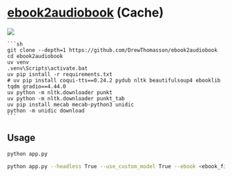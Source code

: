 # [ebook2audiobook](https://github.com/DrewThomasson/ebook2audiobook) (Cache)

![](https://img.shields.io/github/license/DrewThomasson/ebook2audiobook?style=flat-square)

````{tab} From source
```sh
git clone --depth=1 https://github.com/DrewThomasson/ebook2audiobook
cd ebook2audiobook
uv venv
.venv\Scripts\activate.bat
uv pip isntall -r requirements.txt
# uv pip install coqui-tts==0.24.2 pydub nltk beautifulsoup4 ebooklib tqdm gradio==4.44.0
uv python -m nltk.downloader punkt
uv python -m nltk.downloader punkt_tab
uv pip install mecab mecab-python3 unidic
python -m unidic download
```
```` 

## Usage

```sh
python app.py
```

```sh
python app.py --headless True --use_custom_model True --ebook <ebook_file_path> --voice <target_voice_file_path> --language <language> --custom_model <custom_model_path> --custom_config <custom_config_path> --custom_vocab <custom_vocab_path>
```